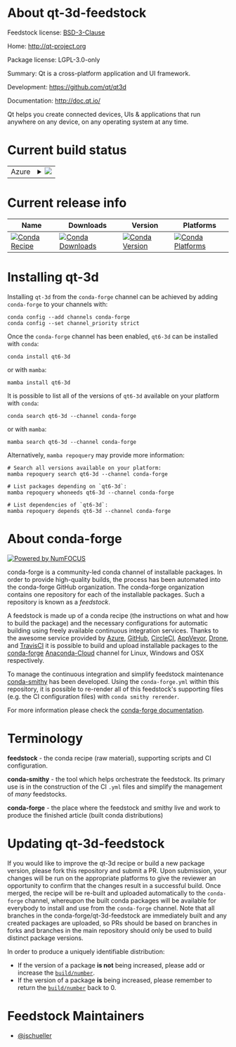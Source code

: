 About qt-3d-feedstock
=====================

Feedstock license: [BSD-3-Clause](https://github.com/conda-forge/qt-3d-feedstock/blob/main/LICENSE.txt)

Home: http://qt-project.org

Package license: LGPL-3.0-only

Summary: Qt is a cross-platform application and UI framework.

Development: https://github.com/qt/qt3d

Documentation: http://doc.qt.io/

Qt helps you create connected devices, UIs & applications that run
anywhere on any device, on any operating system at any time.


Current build status
====================


<table>
    
  <tr>
    <td>Azure</td>
    <td>
      <details>
        <summary>
          <a href="https://dev.azure.com/conda-forge/feedstock-builds/_build/latest?definitionId=18262&branchName=main">
            <img src="https://dev.azure.com/conda-forge/feedstock-builds/_apis/build/status/qt-3d-feedstock?branchName=main">
          </a>
        </summary>
        <table>
          <thead><tr><th>Variant</th><th>Status</th></tr></thead>
          <tbody><tr>
              <td>linux_64</td>
              <td>
                <a href="https://dev.azure.com/conda-forge/feedstock-builds/_build/latest?definitionId=18262&branchName=main">
                  <img src="https://dev.azure.com/conda-forge/feedstock-builds/_apis/build/status/qt-3d-feedstock?branchName=main&jobName=linux&configuration=linux%20linux_64_" alt="variant">
                </a>
              </td>
            </tr><tr>
              <td>linux_aarch64</td>
              <td>
                <a href="https://dev.azure.com/conda-forge/feedstock-builds/_build/latest?definitionId=18262&branchName=main">
                  <img src="https://dev.azure.com/conda-forge/feedstock-builds/_apis/build/status/qt-3d-feedstock?branchName=main&jobName=linux&configuration=linux%20linux_aarch64_" alt="variant">
                </a>
              </td>
            </tr><tr>
              <td>osx_64</td>
              <td>
                <a href="https://dev.azure.com/conda-forge/feedstock-builds/_build/latest?definitionId=18262&branchName=main">
                  <img src="https://dev.azure.com/conda-forge/feedstock-builds/_apis/build/status/qt-3d-feedstock?branchName=main&jobName=osx&configuration=osx%20osx_64_" alt="variant">
                </a>
              </td>
            </tr><tr>
              <td>osx_arm64</td>
              <td>
                <a href="https://dev.azure.com/conda-forge/feedstock-builds/_build/latest?definitionId=18262&branchName=main">
                  <img src="https://dev.azure.com/conda-forge/feedstock-builds/_apis/build/status/qt-3d-feedstock?branchName=main&jobName=osx&configuration=osx%20osx_arm64_" alt="variant">
                </a>
              </td>
            </tr><tr>
              <td>win_64</td>
              <td>
                <a href="https://dev.azure.com/conda-forge/feedstock-builds/_build/latest?definitionId=18262&branchName=main">
                  <img src="https://dev.azure.com/conda-forge/feedstock-builds/_apis/build/status/qt-3d-feedstock?branchName=main&jobName=win&configuration=win%20win_64_" alt="variant">
                </a>
              </td>
            </tr>
          </tbody>
        </table>
      </details>
    </td>
  </tr>
</table>

Current release info
====================

| Name | Downloads | Version | Platforms |
| --- | --- | --- | --- |
| [![Conda Recipe](https://img.shields.io/badge/recipe-qt6--3d-green.svg)](https://anaconda.org/conda-forge/qt6-3d) | [![Conda Downloads](https://img.shields.io/conda/dn/conda-forge/qt6-3d.svg)](https://anaconda.org/conda-forge/qt6-3d) | [![Conda Version](https://img.shields.io/conda/vn/conda-forge/qt6-3d.svg)](https://anaconda.org/conda-forge/qt6-3d) | [![Conda Platforms](https://img.shields.io/conda/pn/conda-forge/qt6-3d.svg)](https://anaconda.org/conda-forge/qt6-3d) |

Installing qt-3d
================

Installing `qt-3d` from the `conda-forge` channel can be achieved by adding `conda-forge` to your channels with:

```
conda config --add channels conda-forge
conda config --set channel_priority strict
```

Once the `conda-forge` channel has been enabled, `qt6-3d` can be installed with `conda`:

```
conda install qt6-3d
```

or with `mamba`:

```
mamba install qt6-3d
```

It is possible to list all of the versions of `qt6-3d` available on your platform with `conda`:

```
conda search qt6-3d --channel conda-forge
```

or with `mamba`:

```
mamba search qt6-3d --channel conda-forge
```

Alternatively, `mamba repoquery` may provide more information:

```
# Search all versions available on your platform:
mamba repoquery search qt6-3d --channel conda-forge

# List packages depending on `qt6-3d`:
mamba repoquery whoneeds qt6-3d --channel conda-forge

# List dependencies of `qt6-3d`:
mamba repoquery depends qt6-3d --channel conda-forge
```


About conda-forge
=================

[![Powered by
NumFOCUS](https://img.shields.io/badge/powered%20by-NumFOCUS-orange.svg?style=flat&colorA=E1523D&colorB=007D8A)](https://numfocus.org)

conda-forge is a community-led conda channel of installable packages.
In order to provide high-quality builds, the process has been automated into the
conda-forge GitHub organization. The conda-forge organization contains one repository
for each of the installable packages. Such a repository is known as a *feedstock*.

A feedstock is made up of a conda recipe (the instructions on what and how to build
the package) and the necessary configurations for automatic building using freely
available continuous integration services. Thanks to the awesome service provided by
[Azure](https://azure.microsoft.com/en-us/services/devops/), [GitHub](https://github.com/),
[CircleCI](https://circleci.com/), [AppVeyor](https://www.appveyor.com/),
[Drone](https://cloud.drone.io/welcome), and [TravisCI](https://travis-ci.com/)
it is possible to build and upload installable packages to the
[conda-forge](https://anaconda.org/conda-forge) [Anaconda-Cloud](https://anaconda.org/)
channel for Linux, Windows and OSX respectively.

To manage the continuous integration and simplify feedstock maintenance
[conda-smithy](https://github.com/conda-forge/conda-smithy) has been developed.
Using the ``conda-forge.yml`` within this repository, it is possible to re-render all of
this feedstock's supporting files (e.g. the CI configuration files) with ``conda smithy rerender``.

For more information please check the [conda-forge documentation](https://conda-forge.org/docs/).

Terminology
===========

**feedstock** - the conda recipe (raw material), supporting scripts and CI configuration.

**conda-smithy** - the tool which helps orchestrate the feedstock.
                   Its primary use is in the construction of the CI ``.yml`` files
                   and simplify the management of *many* feedstocks.

**conda-forge** - the place where the feedstock and smithy live and work to
                  produce the finished article (built conda distributions)


Updating qt-3d-feedstock
========================

If you would like to improve the qt-3d recipe or build a new
package version, please fork this repository and submit a PR. Upon submission,
your changes will be run on the appropriate platforms to give the reviewer an
opportunity to confirm that the changes result in a successful build. Once
merged, the recipe will be re-built and uploaded automatically to the
`conda-forge` channel, whereupon the built conda packages will be available for
everybody to install and use from the `conda-forge` channel.
Note that all branches in the conda-forge/qt-3d-feedstock are
immediately built and any created packages are uploaded, so PRs should be based
on branches in forks and branches in the main repository should only be used to
build distinct package versions.

In order to produce a uniquely identifiable distribution:
 * If the version of a package **is not** being increased, please add or increase
   the [``build/number``](https://docs.conda.io/projects/conda-build/en/latest/resources/define-metadata.html#build-number-and-string).
 * If the version of a package **is** being increased, please remember to return
   the [``build/number``](https://docs.conda.io/projects/conda-build/en/latest/resources/define-metadata.html#build-number-and-string)
   back to 0.

Feedstock Maintainers
=====================

* [@jschueller](https://github.com/jschueller/)

